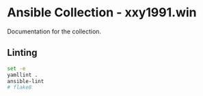 # Ansible Collection - xxy1991.win

Documentation for the collection.

Linting
-------------

```bash
set -e
yamllint .
ansible-lint
# flake8
```
